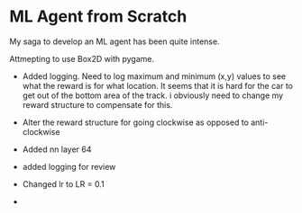 # ML Agent from Scratch

My saga to develop an ML agent has been quite intense.

Attmepting to use Box2D with pygame.

* Added logging. Need to log maximum and minimum (x,y) values to see what the reward is for what location. It seems that it is hard for the car to get out of the bottom area of the track. i obviously need to change my reward structure to compensate for this.

* Alter the reward structure for going clockwise as opposed to anti-clockwise
* Added nn layer 64
* added logging for review
* Changed lr to LR = 0.1
* 
